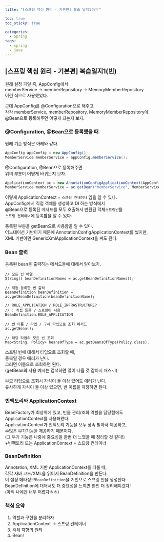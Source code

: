 ```yaml
---
title: "[스프링 핵심 원리 - 기본편] 복습 일지1(빈)"

toc: true
toc_sticky: true

categories:
  - Spring
tags:
  - spring
  - java
---
```


## [스프링 핵심 원리 - 기본편] 복습일지1(빈)


원래 설정 파일 즉, AppConfig에서   
memberService -> memberRepository -> MemoryMemberRepository   
이런 식으로 사용했었다.  

근데 AppConfig를 @Configuration으로 해주고,  
각각 memberService, memberRepository, MemoryMemberRepository에  
@Bean으로 등록해주면 어떻게 되는지 보자.

### @Configuration, @Bean으로 등록했을 때

원래 기존 방식은 아래와 같다.

```java
AppConfig appConfig = new AppConfig();
MemberService memberService = appConfig.memberService();
```

@Configuration, @Bean으로 등록해주면  
위의 부분이 어떻게 바뀌는지 보자.  

```java
ApplicationContext ac = new AnnotationConfigApplicationContext(AppConfig.class);
MemberService memberService = ac.getBean("memberService", MemberService.class);
```

이렇게 ApplicationContext = `스프링 컨테이너` 임을 알 수 있다.  
AppConfig에서 직접 객체를 생성하고 DI 하는 방식에서  
@Bean으로 등록된 메서드를 모두 호출해서 반환된 객체`스프링빈`를  
`스프링 컨테이너`에 등록함을 알 수 있다.  

등록된 부분을 getBean으로 사용함을 알 수 있다.  
어노테이션 기반이기 때문에 AnnotationConfigApplicationContext를 썼지만,  
XML 기반이면 GenericXmlApplicationContext을 써도 된다.  

### Bean 출력

등록된 bean을 출력하는 메서드들에 대해서 알아보자.  

```
// 모든 빈 배열
String[] beanDefinitionNames = ac.getBeanDefinitionNames();

// 직접 등록한 빈 출력
BeanDefinition beanDefinition = ac.getBeanDefinition(beanDefinitionName);

// ROLE_APPLICATION / ROLE_INFRASTRUCTURE?
// : 직접 등록 / 스프링이 사용
BeanDefinition.ROLE_APPLICATION

// 빈 이름 / 타입 / 구체 타입으로 조회 메서드
ac.getBean();

// 해당 타입의 모든 빈 조회
Map<String, Policy> beansOfType = ac.getBeansOfType(Policy.class);
```

스프링 빈에 대해서 타입으로 조회할 때,  
중복일 경우 에러가 난다.  
그러면 이름으로 조회하면 된다.  
(getBean의 사용 예시는 검색하면 많이 나올 것 같아서 패스~!)    

부모 타입으로 조회시 자식이 둘 이상 있어도 에러가 난다.  
유사하게 자식이 둘 이상 있으면, 빈 이름을 지정하면 된다.  

### 빈팩토리와 ApplicationContext

BeanFactory가 최상위에 있고, 빈을 관리/조회 역할을 담당함에도   
ApplicationContext를 사용해왔다.  
ApplicationContext가 빈팩토리 기능을 모두 상속 받아서 제공하고,  
수많은 부가기능을 제공하기 때문이다.  
(그 부가 기능은 나중에 중요성을 한번 더 느꼈을 때 정리할 것 같다!)  
+빈팩토리 또는 ApplicationContext = 스프링 컨테이너

### BeanDefinition

Annotation, XML 기반 ApplicationContext를 다룰 때,  
각각 자바 코드/XML을 읽어서 BeanDefinition을 만든다.  
이 설정 메타정보`BeanDefinition`을 기반으로 스프링 빈을 생성한다.  
BeanDefinition에 대해서도 더 중요성을 느끼면 한번 더 정리해야겠다!  
(아직 나에겐 너무 어렵다ㅎㅎ)  


### 핵심 요약

1. 역할과 구현을 분리하자
2. ApplicationContext -> 스프링 컨테이너
3. 객체 지향의 원리
4. Bean!